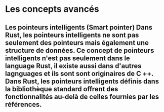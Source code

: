 # Les concepts avancés
## Les pointeurs intelligents (Smart pointer) Dans Rust, les pointeurs intelligents ne sont pas seulement des pointeurs mais également une structure de données. Ce concept de pointeurs intelligents n'est pas seulement dans le language Rust, il existe aussi dans d'autres lagnguages et ils sont sont originaires de C ++. Dans Rust, les pointeurs intelligents définis dans la bibliothèque standard offrent des fonctionnalités au-delà de celles fournies par les références.
